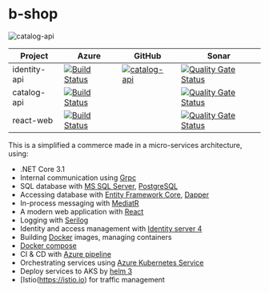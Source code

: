 # b-shop

![catalog-api](https://github.com/bao2703/b-shop/workflows/catalog-api/badge.svg)

| Project      | Azure                                                                                                                                                                                                |GitHub                                                                                                                                                       |Sonar                                                                                                                                                                            |
|--------------|------------------------------------------------------------------------------------------------------------------------------------------------------------------------------------------------------|-------------------------------------------------------------------------------------------------------------------------------------------------------------|---------------------------------------------------------------------------------------------------------------------------------------------------------------------------------|
| identity-api | [![Build Status](https://bao2703.visualstudio.com/b-shop/_apis/build/status/identity-api?branchName=master)](https://bao2703.visualstudio.com/b-shop/_build/latest?definitionId=6&branchName=master) |[![catalog-api](https://github.com/bao2703/b-shop/workflows/catalog-api/badge.svg)](https://github.com/bao2703/b-shop/actions?query=workflow%3Acatalog-api)  |[![Quality Gate Status](https://sonarcloud.io/api/project_badges/measure?project=bshop-identity-api&metric=alert_status)](https://sonarcloud.io/dashboard?id=bshop-identity-api) |
| catalog-api  | [![Build Status](https://bao2703.visualstudio.com/b-shop/_apis/build/status/catalog-api?branchName=master)](https://bao2703.visualstudio.com/b-shop/_build/latest?definitionId=5&branchName=master)  |                                                                                                                                                             |[![Quality Gate Status](https://sonarcloud.io/api/project_badges/measure?project=bshop-catalog-api&metric=alert_status)](https://sonarcloud.io/dashboard?id=bshop-catalog-api)   |
| react-web    | [![Build Status](https://bao2703.visualstudio.com/b-shop/_apis/build/status/react-web?branchName=master)](https://bao2703.visualstudio.com/b-shop/_build/latest?definitionId=7&branchName=master)    |                                                                                                                                                             |[![Quality Gate Status](https://sonarcloud.io/api/project_badges/measure?project=bshop-react-web&metric=alert_status)](https://sonarcloud.io/dashboard?id=bshop-react-web)       |

This is a simplified a commerce made in a micro-services architecture, using:

* .NET Core 3.1
* Internal communication using [Grpc](https://github.com/grpc/grpc-dotnet)
* SQL database with [MS SQL Server](), [PostgreSQL]()
* Accessing database with [Entity Framework Core](), [Dapper]()
* In-process messaging with [MediatR](https://github.com/jbogard/MediatR)
* A modern web application with [React](https://reactjs.org)
* Logging with [Serilog](https://github.com/serilog/serilog)
* Identity and access management with [Identity server 4](http://docs.identityserver.io/en/latest)
* Building [Docker](https://www.docker.com/) images, managing containers
* [Docker compose](https://docs.docker.com/compose/)
* CI & CD with [Azure pipeline](https://azure.microsoft.com/en-us/services/devops/pipelines/)
* Orchestrating services using [Azure Kubernetes Service](https://azure.microsoft.com/en-us/services/kubernetes-service)
* Deploy services to AKS by [helm 3](https://v3.helm.sh)
* [Istio(https://istio.io) for traffic management
